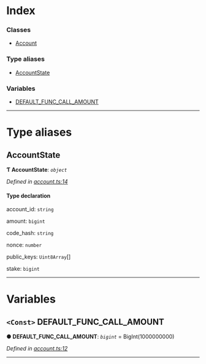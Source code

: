 

# Index

### Classes

* [Account](../classes/_account_.account.md)

### Type aliases

* [AccountState](_account_.md#accountstate)

### Variables

* [DEFAULT_FUNC_CALL_AMOUNT](_account_.md#default_func_call_amount)

---

# Type aliases

<a id="accountstate"></a>

##  AccountState

**Ƭ AccountState**: *`object`*

*Defined in [account.ts:14](https://github.com/nearprotocol/nearlib/blob/7f7cdf3/src.ts/account.ts#L14)*

#### Type declaration

 account_id: `string`

 amount: `bigint`

 code_hash: `string`

 nonce: `number`

 public_keys: `Uint8Array`[]

 stake: `bigint`

___

# Variables

<a id="default_func_call_amount"></a>

## `<Const>` DEFAULT_FUNC_CALL_AMOUNT

**● DEFAULT_FUNC_CALL_AMOUNT**: *`bigint`* =  BigInt(1000000000)

*Defined in [account.ts:12](https://github.com/nearprotocol/nearlib/blob/7f7cdf3/src.ts/account.ts#L12)*

___

